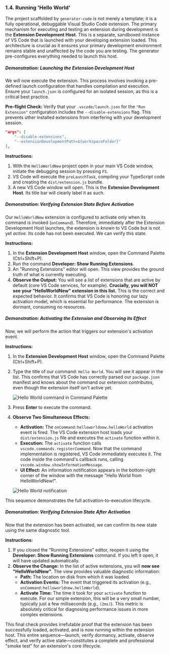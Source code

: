 ### **1.4. Running 'Hello World'**

The project scaffolded by `generator-code` is not merely a template; it is a fully operational, debuggable Visual Studio Code extension. The primary mechanism for executing and testing an extension during development is the **Extension Development Host**. This is a separate, sandboxed instance of VS Code that is launched with your developing extension loaded. This architecture is crucial as it ensures your primary development environment remains stable and unaffected by the code you are testing. The generator pre-configures everything needed to launch this host.

##### **Demonstration: Launching the Extension Development Host**

We will now execute the extension. This process involves invoking a pre-defined launch configuration that handles compilation and execution. Ensure your `launch.json` is configured for an isolated session, as this is a critical best practice.

**Pre-flight Check:** Verify that your `.vscode/launch.json` for the `"Run Extension"` configuration includes the `--disable-extensions` flag. This prevents other installed extensions from interfering with your development session.

```json
"args": [
    "--disable-extensions",
    "--extensionDevelopmentPath=${workspaceFolder}"
],
```

**Instructions:**

1.  With the `HelloWorldNew` project open in your main VS Code window, initiate the debugging session by pressing `F5`.
2.  VS Code will execute the `preLaunchTask`, compiling your TypeScript code and creating the `dist/extension.js` bundle.
3.  A new VS Code window will open. This is the **Extension Development Host**. Its title bar will clearly label it as such.

##### **Demonstration: Verifying Extension State Before Activation**

Our `HelloWorldNew` extension is configured to activate only when its command is invoked (`onCommand`). Therefore, immediately after the Extension Development Host launches, the extension is *known* to VS Code but is not yet *active*. Its code has not been executed. We can verify this state.

**Instructions:**

1.  In the **Extension Development Host** window, open the Command Palette (Ctrl+Shift+P).
2.  Run the command **Developer: Show Running Extensions**.
3.  An "Running Extensions" editor will open. This view provides the ground truth of what is currently executing.
4.  **Observe the Output:** You will see a list of extensions that are active by default (core VS Code services, for example). **Crucially, you will NOT see your "HelloWorldNew" extension in this list.** This is the correct and expected behavior. It confirms that VS Code is honoring our lazy activation model, which is essential for performance. The extension is dormant, consuming no resources.

##### **Demonstration: Activating the Extension and Observing its Effect**

Now, we will perform the action that triggers our extension's activation event.

**Instructions:**

1.  In the **Extension Development Host** window, open the Command Palette (Ctrl+Shift+P).
2.  Type the title of our command: `Hello World`. You will see it appear in the list. This confirms that VS Code has correctly parsed our `package.json` manifest and knows about the command our extension *contributes*, even though the extension itself isn't active yet.

    ![Hello World command in Command Palette](https://code.visualstudio.com/assets/api/get-started/your-first-extension-command-palette.png)

3.  Press **Enter** to execute the command.
4.  **Observe Two Simultaneous Effects:**
    *   **Activation:** The `onCommand:helloworldnew.helloWorld` activation event is fired. The VS Code extension host loads your `dist/extension.js` file and executes the `activate` function within it.
    *   **Execution:** The `activate` function calls `vscode.commands.registerCommand`. Now that the command implementation is registered, VS Code immediately executes it. The code inside the command's callback runs, calling `vscode.window.showInformationMessage`.
    *   **UI Effect:** An information notification appears in the bottom-right corner of the window with the message "Hello World from HelloWorldNew!".

    ![Hello World notification](https://code.visualstudio.com/assets/api/get-started/your-first-extension-information-message.png)

This sequence demonstrates the full activation-to-execution lifecycle.

##### **Demonstration: Verifying Extension State After Activation**

Now that the extension has been activated, we can confirm its new state using the same diagnostic tool.

**Instructions:**

1.  If you closed the "Running Extensions" editor, reopen it using the **Developer: Show Running Extensions** command. If you left it open, it will have updated automatically.
2.  **Observe the Change:** In the list of active extensions, you will **now see "HelloWorldNew"**. The view provides valuable diagnostic information:
    *   **Path:** The location on disk from which it was loaded.
    *   **Activation Events:** The event that triggered its activation (e.g., `onCommand:helloworldnew.helloWorld`).
    *   **Activate Time:** The time it took for your `activate` function to execute. For our simple extension, this will be a very small number, typically just a few milliseconds (e.g., `(2ms)`). This metric is absolutely critical for diagnosing performance issues in more complex extensions.

This final check provides irrefutable proof that the extension has been successfully loaded, activated, and is now running within the extension host. This entire sequence—launch, verify dormancy, activate, observe effect, and verify active state—constitutes a complete and professional "smoke test" for an extension's core lifecycle.